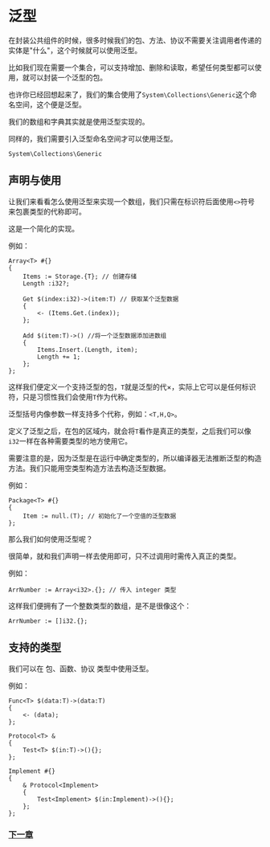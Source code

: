 # 泛型
在封装公共组件的时候，很多时候我们的包、方法、协议不需要关注调用者传递的实体是"什么"，这个时候就可以使用泛型。  

比如我们现在需要一个集合，可以支持增加、删除和读取，希望任何类型都可以使用，就可以封装一个泛型的包。  

也许你已经回想起来了，我们的集合使用了`System\Collections\Generic`这个命名空间，这个便是泛型。  

我们的数组和字典其实就是使用泛型实现的。

同样的，我们需要引入泛型命名空间才可以使用泛型。
```
System\Collections\Generic
```
## 声明与使用
让我们来看看怎么使用泛型来实现一个数组，我们只需在标识符后面使用`<>`符号来包裹类型的代称即可。

这是一个简化的实现。

例如：
```
Array<T> #{}
{
    Items := Storage.{T}; // 创建存储
    Length :i32?;

    Get $(index:i32)->(item:T) // 获取某个泛型数据
    {
        <- (Items.Get.(index));
    };

    Add $(item:T)->() //将一个泛型数据添加进数组
    {
        Items.Insert.(Length, item);
        Length += 1;
    };
};
```
这样我们便定义一个支持泛型的包，`T`就是泛型的代×，实际上它可以是任何标识符，只是习惯性我们会使用`T`作为代称。

泛型括号内像参数一样支持多个代称，例如：`<T,H,Q>`。

定义了泛型之后，在包的区域内，就会将`T`看作是真正的类型，之后我们可以像`i32`一样在各种需要类型的地方使用它。

需要注意的是，因为泛型是在运行中确定类型的，所以编译器无法推断泛型的构造方法。我们只能用空类型构造方法去构造泛型数据。

例如：
```
Package<T> #{}
{
    Item := null.(T); // 初始化了一个空值的泛型数据
};
```
那么我们如何使用泛型呢？

很简单，就和我们声明一样去使用即可，只不过调用时需传入真正的类型。

例如：
```
ArrNumber := Array<i32>.{}; // 传入 integer 类型
```
这样我们便拥有了一个整数类型的数组，是不是很像这个：
```
ArrNumber := []i32.{};
```
## 支持的类型
我们可以在 包、函数、协议 类型中使用泛型。

例如：
```
Func<T> $(data:T)->(data:T)
{
    <- (data);
};

Protocol<T> &
{
    Test<T> $(in:T)->(){};
};

Implement #{}
{
    & Protocol<Implement>
    {
        Test<Implement> $(in:Implement)->(){};
    };
};
```
### [下一章](注解.md)